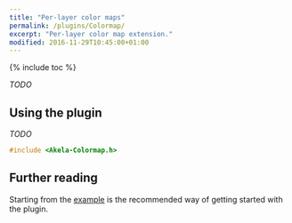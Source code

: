 ```yaml
---
title: "Per-layer color maps"
permalink: /plugins/Colormap/
excerpt: "Per-layer color map extension."
modified: 2016-11-29T10:45:00+01:00
---
```


{% include toc %}

*TODO*

## Using the plugin

*TODO*

```c++
#include <Akela-Colormap.h>
```

## Further reading

Starting from the [example][plugin:example] is the recommended way of getting
started with the plugin.

 [plugin:example]: https://github.com/algernon/Akela/blob/master/lib/Akela-Colormap/examples/Colormap/Colormap.ino
